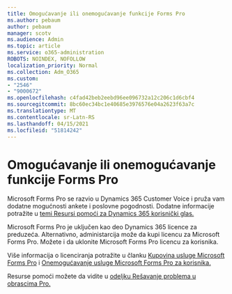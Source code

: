 ```yaml
---
title: Omogućavanje ili onemogućavanje funkcije Forms Pro
ms.author: pebaum
author: pebaum
manager: scotv
ms.audience: Admin
ms.topic: article
ms.service: o365-administration
ROBOTS: NOINDEX, NOFOLLOW
localization_priority: Normal
ms.collection: Adm_O365
ms.custom:
- "2546"
- "9000672"
ms.openlocfilehash: c4fad42beb2eebd96ee096732a12c206c1d6cbf4
ms.sourcegitcommit: 8bc60ec34bc1e40685e3976576e04a2623f63a7c
ms.translationtype: MT
ms.contentlocale: sr-Latn-RS
ms.lasthandoff: 04/15/2021
ms.locfileid: "51814242"
---
```

# <a name="enable-or-disable-forms-pro"></a>Omogućavanje ili onemogućavanje funkcije Forms Pro

Microsoft Forms Pro se razvio u Dynamics 365 Customer Voice i pruža vam dodatne mogućnosti ankete i poslovne pogodnosti. Dodatne informacije potražite u [temi Resursi pomoći za Dynamics 365 korisnički glas.](https://go.microsoft.com/fwlink/p/?linkid=2128357)  

Microsoft Forms Pro je uključen kao deo Dynamics 365 licence za preduzeća. Alternativno, administarcija može da kupi licencu za Microsoft Forms Pro. Možete i da uklonite Microsoft Forms Pro licencu za korisnika.  

Više informacija o licenciranja potražite u članku [Kupovina usluge Microsoft Forms Pro](https://docs.microsoft.com/forms-pro/purchase#purchase-microsoft-forms-pro-for-users-in-a-dynamics-365-tenant) i [Onemogućavanje usluge Microsoft Forms Pro za korisnika.](https://docs.microsoft.com/forms-pro/purchase#disable-microsoft-forms-pro-for-a-user-1)
  
Resurse pomoći možete da vidite u [odeljku Rešavanje problema u obrascima Pro.](https://docs.microsoft.com/forms-pro/troubleshoot)